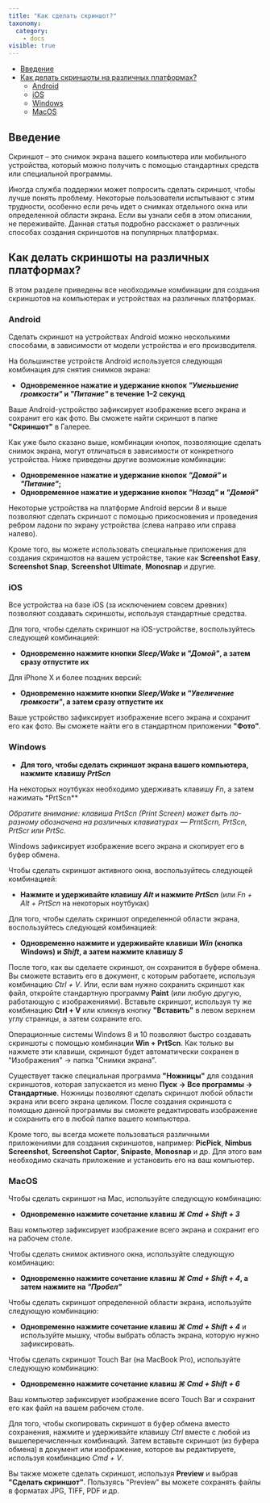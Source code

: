 ```yaml
---
title: "Как сделать скриншот?"
taxonomy:
  category:
    - docs
visible: true
---
```


- [Введение](#intro)
- [Как делать скриншоты на различных платформах?](#take-screenshot)
  - [Android](#android)
  - [iOS](#ios)
  - [Windows](#windows)
  - [MacOS](#mac)

<a name="intro"></a>

## Введение

Скриншот – это снимок экрана вашего компьютера или мобильного устройства, который можно получить с помощью стандартных средств или специальной программы.

Иногда служба поддержки может попросить сделать скриншот, чтобы лучше понять проблему. Некоторые пользователи испытывают с этим трудности, особенно если речь идет о снимках отдельного окна или определенной области экрана. Если вы узнали себя в этом описании, не переживайте. Данная статья подробно расскажет о различных способах создания скриншотов на популярных платформах.

<a name="take-screenshot"></a>

## Как делать скриншоты на различных платформах?

В этом разделе приведены все необходимые комбинации для создания скриншотов на компьютерах и устройствах на различных платформах.

<a name="android"></a>

### Android

Сделать скриншот на устройствах Android можно несколькими способами, в зависимости от модели устройства и его производителя.

На большинстве устройств Android используется следующая комбинация для снятия снимков экрана:

- **Одновременное нажатие и удержание кнопок _"Уменьшение громкости"_ и _"Питание"_ в течение 1–2 секунд**

Ваше Android-устройство зафиксирует изображение всего экрана и сохранит его как фото. Вы сможете найти скриншот в папке **"Скриншот"** в Галерее.

Как уже было сказано выше, комбинации кнопок, позволяющие сделать снимок экрана, могут отличаться в зависимости от конкретного устройства. Ниже приведены другие возможные комбинации:

- **Одновременное нажатие и удержание кнопок _"Домой"_ и _"Питание"_;**
- **Одновременное нажатие и удержание кнопок _"Назад"_ и _"Домой"_**

Некоторые устройства на платформе Android версии 8 и выше позволяют сделать скриншот с помощью прикосновения и проведения ребром ладони по экрану устройства (слева направо или справа налево).

Кроме того, вы можете использовать специальные приложения для создания скриншотов на вашем устройстве, такие как **Screenshot Easy**, **Screenshot Snap**, **Screenshot Ultimate**, **Monosnap** и другие.

<a name="ios"></a>

### iOS

Все устройства на базе iOS (за исключением совсем древних) позволяют создавать скриншоты, используя стандартные средства.

Для того, чтобы сделать скриншот на iOS-устройстве, воспользуйтесь следующей комбинацией:

- **Одновременно нажмите кнопки _Sleep/Wake_ и _"Домой"_, а затем сразу отпустите их**

Для iPhone X и более поздних версий:

- **Одновременно нажмите кнопки _Sleep/Wake_ и _"Увеличение громкости"_, а затем сразу отпустите их**

Ваше устройство зафиксирует изображение всего экрана и сохранит его как фото. Вы сможете найти его в стандартном приложении **"Фото"**.

<a name="windows"></a>

### Windows

- **Для того, чтобы сделать скриншот экрана вашего компьютера, нажмите клавишу _PrtScn_**

На некоторых ноутбуках необходимо удерживать клавишу _Fn_, а затем нажимать \*PrtScn\*\*

*Обратите внимание: клавиша *PrtScn* (Print Screen) может быть по-разному обозначена на различных клавиатурах — PrntScrn, PrtScn, PrtScr или PrtSc.*

Windows зафиксирует изображение всего экрана и скопирует его в буфер обмена.

Чтобы сделать скриншот активного окна, воспользуйтесь следующей комбинацией:

- **Нажмите и удерживайте клавишу _Alt_ и нажмите _PrtScn_** (или _Fn + Alt + PrtScn_ на некоторых ноутбуках)

Для того, чтобы сделать скриншот определенной области экрана, воспользуйтесь следующей комбинацией:

- **Одновременно нажмите и удерживайте клавиши _Win_ (кнопка Windows) и _Shift_, а затем нажмите клавишу _S_**

После того, как вы сделаете скриншот, он сохранится в буфере обмена. Вы сможете вставить его в документ, с которым работаете, используя комбинацию _Ctrl + V_. Или, если вам нужно сохранить скриншот как файл, откройте стандартную программу **Paint** (или любую другую, работающую с изображениями). Вставьте скриншот, используя ту же комбинацию **Ctrl + V** или кликнув кнопку **"Вставить"** в левом верхнем углу страницы, а затем сохраните его.

Операционные системы Windows 8 и 10 позволяют быстро создавать скриншоты с помощью комбинации **Win + PrtScn**. Как только вы нажмете эти клавиши, скриншот будет автоматически сохранен в "Изображения" → папка "Снимки экрана".

Существует также специальная программа **"Ножницы"** для создания скриншотов, которая запускается из меню **Пуск → Все программы → Стандартные**. Ножницы позволяют сделать скриншот любой области экрана или всего экрана целиком. После создания скриншота с помощью данной программы вы сможете редактировать изображение и сохранить его в любой папке вашего компьютера.

Кроме того, вы всегда можете пользоваться различными приложениями для создания скриншотов, например: **PicPick**, **Nimbus Screenshot**, **Screenshot Captor**, **Snipaste**, **Monosnap** и др. Для этого вам необходимо скачать приложение и установить его на ваш компьютер.

<a name="mac"></a>

### MacOS

Чтобы сделать скриншот на Mac, используйте следующую комбинацию:

- **Одновременно нажмите сочетание клавиш _⌘ Cmd + Shift + 3_**

Ваш компьютер зафиксирует изображение всего экрана и сохранит его на рабочем столе.

Чтобы сделать снимок активного окна, используйте следующую комбинацию:

- **Одновременно нажмите сочетание клавиш _⌘ Cmd + Shift + 4_, а затем нажмите на _"Пробел"_**

Чтобы сделать скриншот определенной области экрана, используйте следующую комбинацию:

- **Одновременно нажмите сочетание клавиш _⌘ Cmd + Shift + 4_** и используйте мышку, чтобы выбрать область экрана, которую нужно зафиксировать.

Чтобы сделать скриншот Touch Bar (на MacBook Pro), используйте следующую комбинацию:

- **Одновременно нажмите сочетание клавиш _⌘ Cmd + Shift + 6_**

Ваш компьютер зафиксирует изображение всего Touch Bar и сохранит его как файл на вашем рабочем столе.

Для того, чтобы скопировать скриншот в буфер обмена вместо сохранения, нажмите и удерживайте клавишу _Ctrl_ вместе с любой из вышеперечисленных комбинаций. Затем вставьте скриншот (из буфера обмена) в документ или изображение, которое вы редактируете, используя комбинацию _Cmd + V_.

Вы также можете сделать скриншот, используя **Preview** и выбрав **"Сделать скриншот"**. Пользуясь "Preview" вы можете сохранять файлы в форматах JPG, TIFF, PDF и др.

<a name="windows-phone"></a>
